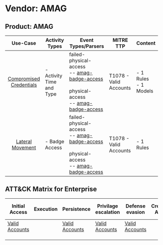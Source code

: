 Vendor: AMAG
============
Product: AMAG
--
| Use-Case | Activity Types | Event Types/Parsers | MITRE TTP | Content |
|:--:| -- | -- | -- | -- |
| [Compromised Credentials](../UseCases/usecase_compromised_credentials.md) | - Activity Time and Type | failed-physical-access<br> -- [amag-badge-access](../Parsers/parserContent_amag-badge-access.md)<br><br> physical-access<br> -- [amag-badge-access](../Parsers/parserContent_amag-badge-access.md)<br> | T1078 - Valid Accounts<br> | - 1 Rules<br> - 1 Models |
| [Lateral Movement](../UseCases/usecase_lateral_movement.md) | - Badge Access | failed-physical-access<br> -- [amag-badge-access](../Parsers/parserContent_amag-badge-access.md)<br><br> physical-access<br> -- [amag-badge-access](../Parsers/parserContent_amag-badge-access.md)<br> | T1078 - Valid Accounts<br> | - 1 Rules<br> |

ATT&CK Matrix for Enterprise
--
| Initial Access | Execution | Persistence | Privilage escalation | Defense evasion | Credential Access | Discovery | Lateral Movement | Collection | Command and Control | Exfiltration | Impact |
| -- | -- | -- | -- | -- | -- | -- | -- | -- | -- | -- | -- |
| [Valid Accounts](https://attack.mitre.org/techniques/T1078)<br><br> | | [Valid Accounts](https://attack.mitre.org/techniques/T1078)<br><br> | [Valid Accounts](https://attack.mitre.org/techniques/T1078)<br><br> | [Valid Accounts](https://attack.mitre.org/techniques/T1078)<br><br> | | | | | | | |
